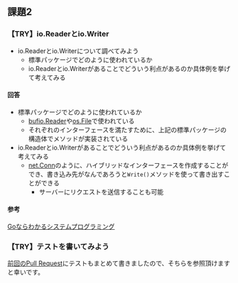 ## 課題2

### 【TRY】io.Readerとio.Writer

- io.Readerとio.Writerについて調べてみよう
  - 標準パッケージでどのように使われているか
  - io.Readerとio.Writerがあることでどういう利点があるのか具体例を挙げて考えてみる

#### 回答

- 標準パッケージでどのように使われているか
  - [bufio.Reader](https://golang.org/pkg/bufio/#Reader.Read)や[os.File](https://golang.org/pkg/os/#File.Write)で使われている
  - それぞれのインターフェースを満たすために、上記の標準パッケージの構造体でメソッドが実装されている
- io.Readerとio.Writerがあることでどういう利点があるのか具体例を挙げて考えてみる
  - [net.Conn](https://golang.org/pkg/net/#Conn)のように、ハイブリッドなインターフェースを作成することができ、書き込み先がなんであろうと`Write()`メソッドを使って書き出すことができる
    - サーバーにリクエストを送信することも可能

#### 参考

[Goならわかるシステムプログラミング](https://www.lambdanote.com/products/go)

### 【TRY】テストを書いてみよう

[前回のPull Request](https://github.com/gopherdojo/gopherdojo-studyroom/pull/34)にテストもまとめて書きましたので、そちらを参照頂けますと幸いです。
